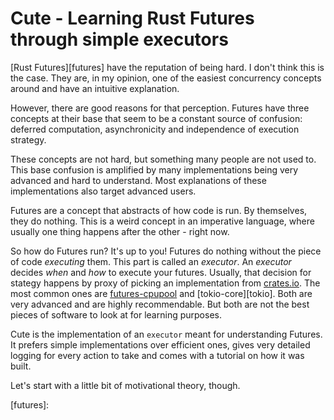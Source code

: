 # Cute - Learning Rust Futures through simple executors 

[Rust Futures][futures] have the reputation of being hard. I don't think this is the case. They are, in my opinion, one of the easiest concurrency concepts around and have an intuitive explanation.

However, there are good reasons for that perception. Futures have three concepts at their base that seem to be a constant source of confusion: deferred computation, asynchronicity and independence of execution strategy.

These concepts are not hard, but something many people are not used to. This base confusion is amplified by many implementations being very advanced and hard to understand. Most explanations of these implementations also target advanced users.

Futures are a concept that abstracts of how code is run. By themselves, they do nothing. This is a weird concept in an imperative language, where usually one thing happens after the other - right now.

So how do Futures run? It's up to you! Futures do nothing without the piece of code _executing_ them. This part is called an _executor_. An _executor_ decides _when_ and _how_ to execute your futures.
Usually, that decision for stategy happens by proxy of picking an implementation from [crates.io][crates]. The most common ones are [futures-cpupool][cpupool] and [tokio-core][tokio]. Both are very advanced and are highly recommendable. But both are not the best pieces of software to look at for learning purposes.

Cute is the implementation of an `executor` meant for understanding Futures. It prefers simple implementations over efficient ones, gives very detailed logging for every action to take and comes with a tutorial on how it was built.

Let's start with a little bit of motivational theory, though.

[crates]: https://crates.io
[cpupool]: 
[tokio]: 
[futures]: